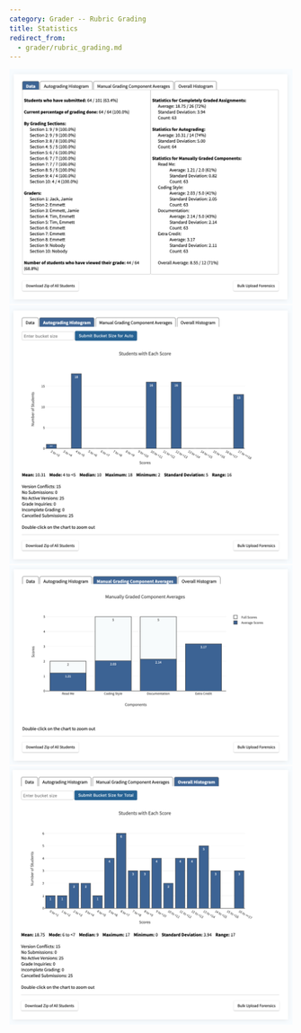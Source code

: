 ```yaml
---
category: Grader -- Rubric Grading
title: Statistics
redirect_from:
  - grader/rubric_grading.md
---
```


![](/images/ta_grading/rubric_grading_data.png)
![](/images/ta_grading/rubric_grading_autograding_histogram.png)
![](/images/ta_grading/rubric_grading_manual_components.png)
![](/images/ta_grading/rubric_grading_overall_histogram.png)